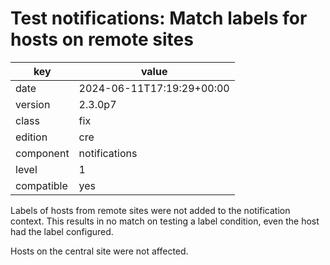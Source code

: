 [//]: # (werk v2)
# Test notifications: Match labels for hosts on remote sites

key        | value
---------- | ---
date       | 2024-06-11T17:19:29+00:00
version    | 2.3.0p7
class      | fix
edition    | cre
component  | notifications
level      | 1
compatible | yes

Labels of hosts from remote sites were not added to the notification context.
This results in no match on testing a label condition, even the host had the
label configured.

Hosts on the central site were not affected.
